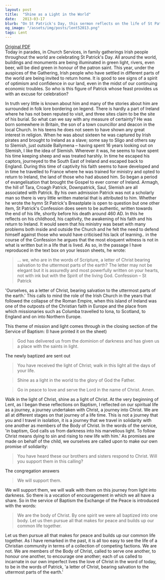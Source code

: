 ```yaml
---
layout: post
title:  "Shine as a Light in the World"
date:   2013-03-17
blurb: "On St Patrick's Day, this sermon reflects on the life of St Patrick, his journey of faith, and his mission to spread the Gospel in Ireland. The sermon draws parallels between Patrick's mission and the call for all Christians to be 'a letter of Christ', shining as a light in the world. It emphasizes the importance of community, support, and encouragement in the Christian journey."
og_image: "/assets/img/posts/lent52013.png"
tags: Lent
---
```

[Original PDF](/assets/pdf/lent52013.pdf)    
Today in parades, in Church Services, in family gatherings Irish people throughout the world are celebrating St Patrick's Day. All around the world, buildings and monuments are being illuminated in green light, rivers, even beer, will be died green in honour of the patron saint. This year, under the auspices of the Gathering, Irish people who have settled in different parts of the world are being invited to return home. It is good to see signs of a spirit of optimism and confidence in our land, even in the midst of our continuing economic troubles. So who is this figure of Patrick whose feast provides us with an excuse for celebration?

In truth very little is known about him and many of the stories about him are surrounded in folk lore bordering on legend. There is hardly a part of Ireland where he has not been reputed to visit, and three sites claim to be the site of his burial. So what can we say with any measure of certainty? He was born somewhere in Britain, the son of a town councillor and deacon in the local Church. In his teens he does not seem to have shown any great interest in religion. When he was about sixteen he was captured by Irish pirates and brought to Ireland as a slave; some say to Sligo and others say to Slemish, just outside Ballymena – having spent 16 years looking out on Slemish, I like the idea of Slemish. Wherever it was, he seems to have spent his time keeping sheep and was treated harshly. In time he escaped his captors, journeyed to the South East of Ireland and escaped back to England. During this time of captivity his faith seems to have developed and in time he travelled to France where he was trained for ministry and opted to return to Ireland, the land of those who had abused him. So began a period of evangelisation that brought the Gospel to ever corner of Ireland. Armagh, the hill of Tara, Croagh Patrick, Downpatrick, Saul, Slemish are all associated with Patrick. By his own admission Patrick was not a scholarly man so there is very little written material that is attributed to him. Whether he wrote the hymn St Patrick's Breastplate is open to question but one other item, St Patrick's Confession does seem to be authentic, written towards the end of his life, shortly before his death around 460 AD. In this he reflects on his childhood, his captivity, the awakening of his faith and his return to Ireland. It would seem that his ministry was beset with many problems both inside and outside the Church and he felt the need to defend himself against those who would have criticised his lack of learning.. in the course of the Confession he argues that the most eloquent witness is not in what is written but in a life that is lived. As so, in the passage I have reproduced in the text box on your lesson sheets, he wrote:

> ... we, who are in the words of Scripture, a letter of Christ bearing salvation to the uttermost parts of the earth? The letter may not be elegant but it is assuredly and most powerfully written on your hearts, not with ink but with the Spirit of the living God. Confession – St Patrick

'Ourselves, as a letter of Christ, bearing salvation to the uttermost parts of the earth.' This calls to mind the role of the Irish Church in the years that followed the collapse of the Roman Empire, when this island of Ireland was one of the outposts of the Christian faith in Europe and the place from which missionaries such as Columba travelled to Iona, to Scotland, to England and on into Northern Europe.

This theme of mission and light comes through in the closing section of the Service of Baptism: (I have printed it on the sheet)

> God has delivered us from the dominion of darkness and has given us a place with the saints in light.

The newly baptized are sent out

> You have received the light of Christ; walk in this light all the days of your life.

> Shine as a light in the world to the glory of God the Father.

> Go in peace to love and serve the Lord in the name of Christ. Amen.

Walk in the light of Christ, shine as a light of Christ. At the very beginning of Lent, as I began these reflections on Baptism, I reflected on our spiritual life as a journey, a journey undertaken with Christ, a journey into Christ. We are all at different stages on that journey of a life time. This is not a journey that you and I travel in isolation, it is a journey that we travel in solidarity with one another as members of the Body of Christ. In the words of the service, 'in baptism, God calls us from darkness into his marvellous light. To follow Christ means dying to sin and rising to new life with him.' As promises are made on behalf of the child, we ourselves are called upon to make our own promise of solidarity:

> You have heard these our brothers and sisters respond to Christ. Will you support them in this calling?

The congregation answers

> We will support them.

We will support them, we will walk with them on this journey from light into darkness. So there is a vocation of encouragement in which we all have a share. So in the service of Baptism the Exchange of the Peace is introduced with the words:

> We are the body of Christ. By one spirit we were all baptized into one body. Let us then pursue all that makes for peace and builds up our common life together.

Let us then pursue all that makes for peace and builds up our common life together. As I have remarked in the past, it is all too easy to see the life of a Christian community in terms of a collection of competing factions. We are not. We are members of the Body of Christ, called to serve one another, to honour one another, to encourage one another; each of us called to incarnate in our own imperfect lives the love of Christ in the word of today, to be in the words of Patrick, 'a letter of Christ, bearing salvation to the uttermost parts of the earth.'
